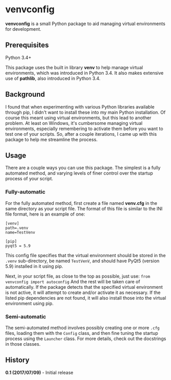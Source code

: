 # venvconfig
__venvconfig__ is a small Python package to aid managing virtual environments for development.

## Prerequisites
Python 3.4+

This package uses the built in library __venv__ to help manage virtual environments, which was introduced in Python 3.4.  It also makes extensive use of __pathlib__, also introduced in Python 3.4.

## Background
I found that when experimenting with various Python libraries available through pip, I didn't want to install these into my main Python installation.  Of course this meant using virtual environments, but this lead to another problem.  At least on Windows, it's cumbersome managing virtual environments, especially remembering to activate them before you want to test one of your scripts.  So, after a couple iterations, I came up with this package to help me streamline the process.

## Usage
There are a couple ways you can use this package.  The simplest is a fully automated method, and varying levels of finer control over the startup process of your script.

### Fully-automatic
For the fully automated method, first create a file named __venv.cfg__ in the same directory as your script file.  The format of this file is similar to the INI file format, here is an example of one:
```
[venv]
path=.venv
name=TestVenv

[pip]
pyqt5 = 5.9
```
This config file specifies that the virtual environment should be stored in the `.venv` sub-directory, be named `TestVenV`, and should have PyQt5 (version 5.9) installed in it using pip.

Next, in your script file, as close to the top as possible, just use:
`from venvconfig import autoconfig`
And the rest will be taken care of automatically.  If the package detects that the specified virtual environment is not active, it will attempt to create and/or activate it as necessary.  If the listed pip dependencies are not found, it will also install those into the virtual environment using pip.

### Semi-automatic
The semi-automated method involves possibly creating one or more `.cfg` files, loading them with the `Config` class, and then fine tuning the startup process using the `Launcher` class.  For more details, check out the docstrings in those classes.

## History
__0.1 (2017/07/09)__ - Initial release
